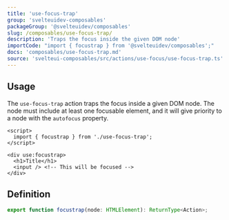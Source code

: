 ```yaml
---
title: 'use-focus-trap'
group: 'svelteuidev-composables'
packageGroup: '@svelteuidev/composables'
slug: /composables/use-focus-trap/
description: 'Traps the focus inside the given DOM node'
importCode: "import { focustrap } from '@svelteuidev/composables';"
docs: 'composables/use-focus-trap.md'
source: 'svelteui-composables/src/actions/use-focus/use-focus-trap.ts'
---
```


<script lang='ts'>
    import { Demo, ComposableDemos } from '@svelteuidev/demos';
</script>

## Usage

The `use-focus-trap` action traps the focus inside a given DOM node. The node must include at least one focusable element, and it will give priority to a node with the `autofocus` property.

```svelte
<script>
  import { focustrap } from './use-focus-trap';
</script>

<div use:focustrap>
  <h1>Title</h1>
  <input /> <!-- This will be focused -->
</div>
```

## Definition

```ts
export function focustrap(node: HTMLElement): ReturnType<Action>;
```
